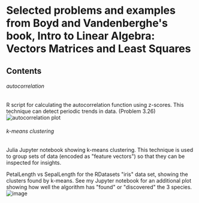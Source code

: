 # Selected problems and examples from Boyd and Vandenberghe's book, Intro to Linear Algebra: Vectors Matrices and Least Squares

## Contents

###### autocorrelation
R script for calculating the autocorrelation function using z-scores. This technique can detect periodic trends in data. (Problem 3.26)
![autocorrelation plot](https://github.com/blakeb211/autocorrelation/blob/main/autocorrelation%20function.jpeg)

###### k-means clustering
Julia Jupyter notebook showing k-means clustering. This technique is used to group sets of data (encoded as "feature vectors") so that they can be inspected for insights. 

PetalLength vs SepalLength for the RDatasets "iris" data set, showing the clusters found by k-means. See my Jupyter notebook for an additional plot showing how well the algorithm has "found" or "discovered" the 3 species.
![image](https://user-images.githubusercontent.com/20021147/147608211-b028759e-856d-4638-a4c0-18889cc027ba.png)

